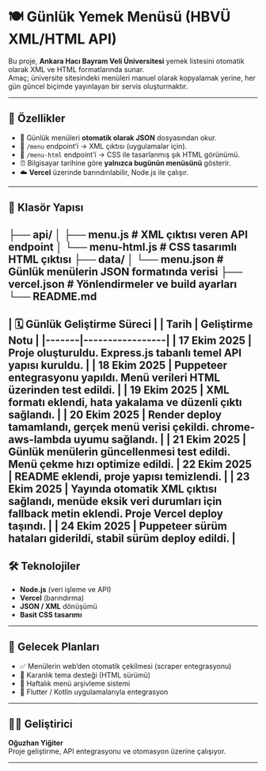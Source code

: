 # 🍽️ Günlük Yemek Menüsü (HBVÜ XML/HTML API)

Bu proje, **Ankara Hacı Bayram Veli Üniversitesi** yemek listesini otomatik olarak XML ve HTML formatlarında sunar.  
Amaç; üniversite sitesindeki menüleri manuel olarak kopyalamak yerine, her gün güncel biçimde yayınlayan bir servis oluşturmaktır.

---

## 🚀 Özellikler

- 📅 Günlük menüleri **otomatik olarak JSON** dosyasından okur.  
- 🧩 `/menu` endpoint’i → XML çıktısı (uygulamalar için).  
- 💅 `/menu-html` endpoint’i → CSS ile tasarlanmış şık HTML görünümü.  
- ⏰ Bilgisayar tarihine göre **yalnızca bugünün menüsünü** gösterir.  
- ☁️ **Vercel** üzerinde barındırılabilir, Node.js ile çalışır.

---
## 📁 Klasör Yapısı
├── api/
│ ├── menu.js # XML çıktısı veren API endpoint
│ └── menu-html.js # CSS tasarımlı HTML çıktısı
├── data/
│ └── menu.json # Günlük menülerin JSON formatında verisi
├── vercel.json # Yönlendirmeler ve build ayarları
└── README.md
---
| 🗓️ Günlük Geliştirme Süreci |
| Tarih | Geliştirme Notu |
|-------|-----------------|
|  **17 Ekim 2025**	| Proje oluşturuldu. Express.js tabanlı temel API yapısı kuruldu. |
|  **18 Ekim 2025** |	Puppeteer entegrasyonu yapıldı. Menü verileri HTML üzerinden test edildi. |
|  **19 Ekim 2025** |	XML formatı eklendi, hata yakalama ve düzenli çıktı sağlandı. |
|  **20 Ekim 2025** |	Render deploy tamamlandı, gerçek menü verisi çekildi. chrome-aws-lambda uyumu sağlandı. |
|  **21 Ekim 2025** |	Günlük menülerin güncellenmesi test edildi. Menü çekme hızı optimize edildi.
|  **22 Ekim 2025** |	README eklendi, proje yapısı temizlendi. |
|  **23 Ekim 2025** | Yayında otomatik XML çıktısı sağlandı, menüde eksik veri durumları için fallback metin eklendi. Proje Vercel deploy taşındı. |
|  **24 Ekim 2025**	| Puppeteer sürüm hataları giderildi, stabil sürüm deploy edildi. |
---

## 🛠️ Teknolojiler

- **Node.js** (veri işleme ve API)
- **Vercel** (barındırma)
- **JSON / XML** dönüşümü
- **Basit CSS tasarımı**

---

## 📌 Gelecek Planları

- ✅ Menülerin web’den otomatik çekilmesi (scraper entegrasyonu)
- 🌙 Karanlık tema desteği (HTML sürümü)
- 🔁 Haftalık menü arşivleme sistemi
- 📱 Flutter / Kotlin uygulamalarıyla entegrasyon

---

## 👨‍💻 Geliştirici
**Oğuzhan Yiğiter**  
Proje geliştirme, API entegrasyonu ve otomasyon üzerine çalışıyor.

---

